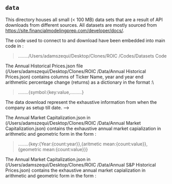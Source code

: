 ## `data`
This directory houses all small (< 100 MB) data sets that are a result of API downloads from different sources. All datasets are mostly sourced from https://site.financialmodelingprep.com/developer/docs/. 

The  code used to connect to and download  have been embedded into main code in :

> ......../Users/adamszequi/Desktop/Clones/ROIC /Codes/Datasets Code

The Annual Historical Prices.json file (/Users/adamszequi/Desktop/Clones/ROIC /Data/Annual Historical Prices.json) contains columns of Ticker Name, year  and year end arithmetiic percentage change (returns) as a dictionary  in the format :\

> ........{symbol:{key:value,.........} 

The data download represent the exhaustive information from when the company as setup till date. -->

The Annual Market Capitalization.json  in (/Users/adamszequi/Desktop/Clones/ROIC /Data/Annual Market Capitalization.json) contains the exhaustive annual market capialization in arithmetic and geometric form in the form :

> ........{key:{Year:{count:year}},{aritmetic mean:{count:value}}, {geometric mean:{count:value}}}

The Annual Market Capitalization.json  in (/Users/adamszequi/Desktop/Clones/ROIC /Data/Annual S&P Historical Prices.json) contains the exhaustive annual market capialization in arithmetic and geometric form in the form :






